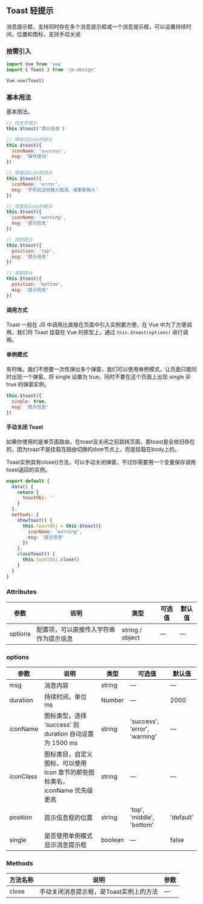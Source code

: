 ## Toast 轻提示

消息提示框，支持同时存在多个消息提示框或一个消息提示框，可以设置持续时间，位置和图标，支持手动关闭

### 按需引入

```javascript
import Vue from 'vue'
import { Toast } from 'jm-design'

Vue.use(Toast)
```

### 基本用法

基本用法。

```javascript
// 纯文字提示
this.$toast('提示信息')

// 带成功Icon的提示
this.$toast({
  iconName: 'success',
  msg: '操作成功'
})

// 带错误Icon的提示
this.$toast({
  iconName: 'error',
  msg: '手机验证码输入错误，请重新输入'
})

// 带警告Icon的提示
this.$toast({
  iconName: 'warning',
  msg: '提示信息'
})

// 顶部提示
this.$toast({
  position: 'top',
  msg: '提示信息'
})

// 底部提示
this.$toast({
  position: 'bottom',
  msg: '提示信息'
})
```

#### 调用方式

Toast 一般在 JS 中调用比直接在页面中引入实例要方便，在 Vue 中为了方便调用，我们将 Toast 挂载在 Vue 的原型上，通过 
`this.$toast(options)` 进行调用。

#### 单例模式

有时候，我们不想要一次性弹出多个弹窗，我们可以使用单例模式，让页面只能同时出现一个弹窗，将 single 设置为 true，同时不要在这个页面上出现 single 非 true 的弹窗实例。

```javascript
this.$toast({
  single: true,
  msg: '提示信息'
})
```

#### 手动关闭 Toast

如果你使用的是单页面路由，在toast没关闭之前跳转页面，那toast是会依旧存在的，因为toast不是挂载在路由切换的dom节点上，而是挂载在body上的。

Toast实例具有close()方法，可以手动关闭弹窗，不过你需要用一个变量保存调用toast返回的实例。

```javascript
export default {
  data() {
    return {
      toastObj: ''
    }
  },
  methods: {
    showToast() {
      this.toastObj = this.$toast({
        iconName: 'warning',
        msg: '提示信息'
      })
    },
    closeToast() {
      this.toastObj.close()
    }
  }
}
```

### Attributes

| 参数      | 说明                                 | 类型      | 可选值       | 默认值   |
|---------- |------------------------------------ |---------- |------------- |-------- |
|options    |	配置项，可以直接传入字符串作为提示信息     |	string / object   |	—           |	—       |

### options
| 参数      | 说明                                 | 类型      | 可选值       | 默认值   |
|---------- |------------------------------------ |---------- |------------- |-------- |
|msg        |	消息内容                             |	string   |	—           |	—       |
|duration	  | 持续时间，单位 ms                     |	Number   |	—           |	2000 |
|iconName   |	图标类型，选择 'success' 则 duration 自动设置为 1500 ms  |	string    |	'success', 'error', 'warning' |	—      |
|iconClass  |	图标类目，自定义图标，可以使用 Icon 章节的那些图标类名，iconName 优先级更高  |	string   |	—	            | —   |
|position   |	提示信息框的位置                      |	string   |	'top', 'middle', 'bottom'  |	'default'  |
|single   	| 是否使用单例模式显示消息提示框          |	boolean   |	—            |	false     |

### Methods
| 方法名称      | 说明       | 参数   |
|------------- |----------- |---------  |
|close         |手动关闭消息提示框，是Toast实例上的方法| —  |
